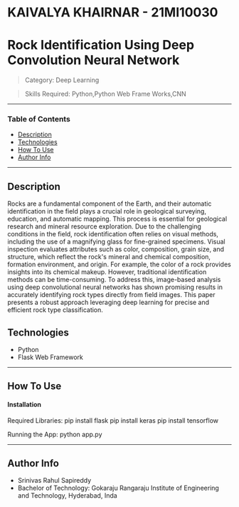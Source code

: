 # KAIVALYA KHAIRNAR - 21MI10030

# Rock Identification Using Deep Convolution Neural Network

> Category: Deep Learning

> Skills Required:
> Python,Python Web Frame Works,CNN



---

### Table of Contents

- [Description](#description)
- [Technologies](#references)
- [How To Use](#how-to-use)
- [Author Info](#author-info)

---

## Description

Rocks are a fundamental component of the Earth, and their automatic identification in the field plays a crucial role in geological surveying, education, and automatic mapping. This process is essential for geological research and mineral resource exploration. Due to the challenging conditions in the field, rock identification often relies on visual methods, including the use of a magnifying glass for fine-grained specimens. Visual inspection evaluates attributes such as color, composition, grain size, and structure, which reflect the rock's mineral and chemical composition, formation environment, and origin. For example, the color of a rock provides insights into its chemical makeup. However, traditional identification methods can be time-consuming. To address this, image-based analysis using deep convolutional neural networks has shown promising results in accurately identifying rock types directly from field images. This paper presents a robust approach leveraging deep learning for precise and efficient rock type classification.

## Technologies

- Python
- Flask Web Framework

---

## How To Use

#### Installation

Required Libraries:
pip install flask
pip install keras
pip install tensorflow

Running the App: python app.py


---

## Author Info

- Srinivas Rahul Sapireddy
- Bachelor of Technology: Gokaraju Rangaraju Institute of Engineering and Technology, Hyderabad, Inda


